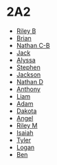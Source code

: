 # 2A2

* [Riley B](https://github.com/RileyBennett/)
* [Brian]()
* [Nathan C-B]()
* [Jack]()
* [Alyssa]()
* [Stephen]()
* [Jackson]()
* [Nathan D]()
* [Anthony](https://github.com/Buddy312)
* [Liam]()
* [Adam]()
* [Dakota]()
* [Angel]()
* [Riley M]()
* [Isaiah](https://github.com/IsaiahMontez)
* [Tyler]()
* [Logan]()
* [Ben]()
